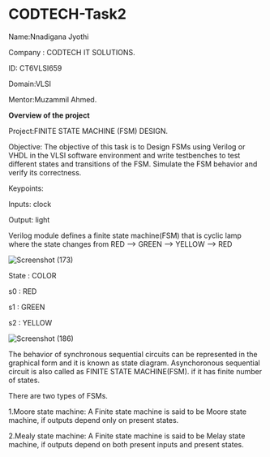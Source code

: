# CODTECH-Task2

Name:Nnadigana Jyothi

Company : CODTECH IT SOLUTIONS.

ID: CT6VLSI659

Domain:VLSI

Mentor:Muzammil Ahmed.

**Overview of the project**

Project:FINITE STATE MACHINE (FSM) DESIGN.

Objective: The objective of this task is to Design FSMs using Verilog or VHDL in the VLSI software environment and write testbenches to test different states and transitions of the FSM. Simulate the FSM behavior and verify its correctness.

Keypoints:

Inputs: clock

Output: light

Verilog module defines a finite state machine(FSM) that is cyclic lamp where the state changes from RED --> GREEN --> YELLOW --> RED

![Screenshot (173)](https://github.com/user-attachments/assets/0e3b6339-6912-47fe-9aa8-6046a0202bd7)

State : COLOR

s0    : RED

s1    : GREEN

s2    : YELLOW

![Screenshot (186)](https://github.com/user-attachments/assets/7728b52e-1c35-4ec7-8ceb-fa435b7417f2)


The behavior of synchronous sequential circuits can be represented in the graphical form and it is known as state diagram.
Asynchoronous sequential circuit is also called as FINITE STATE MACHINE(FSM). if it has finite number of states.

There are two types of FSMs.

1.Moore state machine: A Finite state machine is said to be Moore state machine, if outputs depend only on present states.

2.Mealy state machine: A Finite state machine is said to be Melay state machine, if outputs depend on both present inputs and present states.
